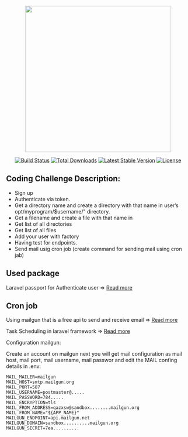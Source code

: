 <p align="center"><a href="https://laravel.com" target="_blank"><img src="https://raw.githubusercontent.com/laravel/art/master/logo-lockup/5%20SVG/2%20CMYK/1%20Full%20Color/laravel-logolockup-cmyk-red.svg" width="400"></a></p>

<p align="center">
<a href="https://travis-ci.org/laravel/framework"><img src="https://travis-ci.org/laravel/framework.svg" alt="Build Status"></a>
<a href="https://packagist.org/packages/laravel/framework"><img src="https://img.shields.io/packagist/dt/laravel/framework" alt="Total Downloads"></a>
<a href="https://packagist.org/packages/laravel/framework"><img src="https://img.shields.io/packagist/v/laravel/framework" alt="Latest Stable Version"></a>
<a href="https://packagist.org/packages/laravel/framework"><img src="https://img.shields.io/packagist/l/laravel/framework" alt="License"></a>
</p>

## Coding Challenge Description:
<ul>
<li>Sign up</li>
<li>Authenticate via token.</li>
<li> Get a directory name and create a directory with that name in user’s opt/myprogram/$username/" directory.</li>
<li>Get a filename and create a file with that name in </li>
<li> Get list of all directories </li>
<li>Get list of all files</li>
<li>Add your user with factory</li>
<li>Having test for endpoints.</li>
<li>Send mail usig cron job (create command for sending mail using cron jab) </li>

</ul>

## Used package
<p>Laravel passport for Authenticate user => <a href="https://laravel.com/docs/8.x/passport"> Read more</a></p>

## Cron job
<p>Using mailgun that is a free api to send and receive email => <a href="https://www.mailgun.com">Read more</a></p>
<p>Task Scheduling in laravel framework => <a href="https://laravel.com/docs/8.x/scheduling">Read more</a></p>

Configuration mailgun:
<p>Create an account on mailgun next you will get mail configuration as mail host, mail port, mail username, mail passwor and edit the MAIL confing details in .env:</p>

```
MAIL_MAILER=mailgun
MAIL_HOST=smtp.mailgun.org
MAIL_PORT=587
MAIL_USERNAME=postmaster@.....
MAIL_PASSWORD=784.....
MAIL_ENCRYPTION=tls
MAIL_FROM_ADDRESS=qazxsw@sandbox........mailgun.org
MAIL_FROM_NAME="${APP_NAME}"
MAILGUN_ENDPOINT=api.mailgun.net
MAILGUN_DOMAIN=sandbox..........mailgun.org
MAILGUN_SECRET=7ea..........

```
